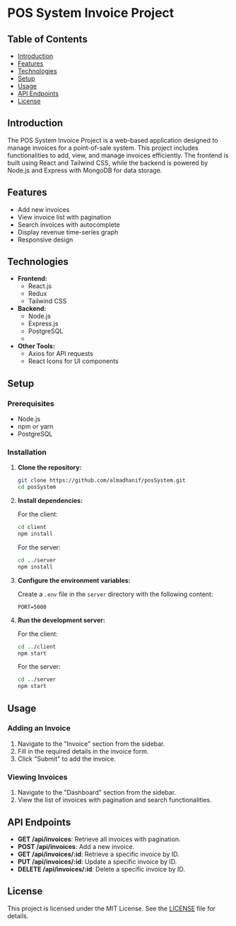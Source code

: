 # POS System Invoice Project

## Table of Contents

- [Introduction](#introduction)
- [Features](#features)
- [Technologies](#technologies)
- [Setup](#setup)
- [Usage](#usage)
- [API Endpoints](#api-endpoints)
- [License](#license)

## Introduction

The POS System Invoice Project is a web-based application designed to manage invoices for a point-of-sale system. This project includes functionalities to add, view, and manage invoices efficiently. The frontend is built using React and Tailwind CSS, while the backend is powered by Node.js and Express with MongoDB for data storage.

## Features

- Add new invoices
- View invoice list with pagination
- Search invoices with autocomplete
- Display revenue time-series graph
- Responsive design

## Technologies

- **Frontend:**
  - React.js
  - Redux
  - Tailwind CSS
- **Backend:**
  - Node.js
  - Express.js
  - PostgreSQL
  - 
- **Other Tools:**
  - Axios for API requests
  - React Icons for UI components

## Setup

### Prerequisites

- Node.js
- npm or yarn
- PostgreSQL

### Installation

1. **Clone the repository:**

    ```bash
    git clone https://github.com/almadhanif/posSystem.git
    cd posSystem
    ```

2. **Install dependencies:**

    For the client:

    ```bash
    cd client
    npm install
    ```

    For the server:

    ```bash
    cd ../server
    npm install
    ```

3. **Configure the environment variables:**

    Create a `.env` file in the `server` directory with the following content:

    ```env
    PORT=5000
    ```

4. **Run the development server:**

    For the client:

    ```bash
    cd ../client
    npm start
    ```

    For the server:

    ```bash
    cd ../server
    npm start
    ```

## Usage

### Adding an Invoice

1. Navigate to the "Invoice" section from the sidebar.
2. Fill in the required details in the invoice form.
3. Click "Submit" to add the invoice.

### Viewing Invoices

1. Navigate to the "Dashboard" section from the sidebar.
2. View the list of invoices with pagination and search functionalities.

## API Endpoints

- **GET /api/invoices**: Retrieve all invoices with pagination.
- **POST /api/invoices**: Add a new invoice.
- **GET /api/invoices/:id**: Retrieve a specific invoice by ID.
- **PUT /api/invoices/:id**: Update a specific invoice by ID.
- **DELETE /api/invoices/:id**: Delete a specific invoice by ID.

## License

This project is licensed under the MIT License. See the [LICENSE](LICENSE) file for details.
